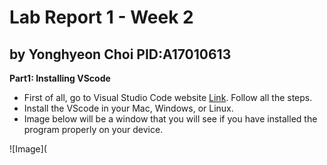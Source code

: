 # Lab Report 1 - Week 2 
## by Yonghyeon Choi PID:A17010613

**Part1: Installing VScode**
- First of all, go to Visual Studio Code website [Link](https://code.visualstudio.com/). Follow all the steps.
- Install the VScode in your Mac, Windows, or Linux. 
- Image below will be a window that you will see if you have installed the program properly on your device. 

![Image](
